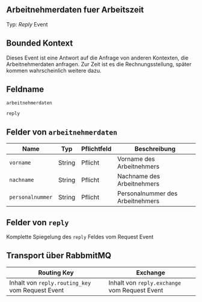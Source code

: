 ## Arbeitnehmerdaten fuer Arbeitszeit

Typ: _Reply_ Event

## Bounded Kontext

Dieses Event ist eine Antwort auf die Anfrage von anderen Kontexten, die Arbeitnehmerdaten anfragen. Zur Zeit ist es die Rechnungsstellung, später kommen wahrscheinlich weitere dazu.


## Feldname

`arbeitnehmerdaten`

`reply`

## Felder von `arbeitnehmerdaten`

| Name | Typ  | Pflichtfeld  | Beschreibung  |
|---|---|---|---|
| `vorname` | String | Pflicht | Vorname des Arbeitnehmers|
| `nachname` | String | Pflicht | Nachname des Arbeitnehmers|
| `personalnummer` | String | Pflicht | Personalnummer des Arbeitnehmers|

## Felder von `reply`

Komplette Spiegelung des `reply` Feldes vom Request Event


## Transport über RabbmitMQ

| Routing Key  | Exchange  |
|---|---|
| Inhalt von `reply.routing_key` vom Request Event | Inhalt von `reply.exchange` vom Request Event|
